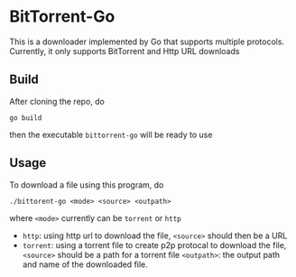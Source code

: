 # BitTorrent-Go
This is a downloader implemented by Go that supports multiple protocols. Currently, it only supports BitTorrent and Http URL downloads
## Build
After cloning the repo, do 
```
go build
```
then the executable `bittorrent-go` will be ready to use
## Usage
To download a file using this program, do 
```
./bittorent-go <mode> <source> <outpath>
```
where `<mode>` currently can be `torrent` or `http`
- `http`: using http url to download the file, `<source>` should then be a URL
- `torrent`: using a torrent file to create p2p protocal to download the file, `<source>` should be a path for a torrent file 
`<outpath>`: the output path and name of the downloaded file.
